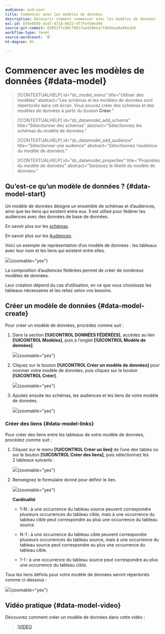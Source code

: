 ```yaml
---
audience: end-user
title: Commencer avec les modèles de données
description: Découvrir comment commencer avec les modèles de données
exl-id: 8f9e9895-dcd7-4718-8922-4f7fefe9ed94
source-git-commit: 65052ffcd8c70817aa428bea7f8b6baa0a49a1b0
workflow-type: tm+mt
source-wordcount: '0'
ht-degree: 0%

---
```


# Commencer avec les modèles de données {#data-model}

>[!CONTEXTUALHELP]
>id="dc_model_menu"
>title="Utiliser des modèles"
>abstract="Les schémas et les modèles de données sont répertoriés dans cet écran. Vous pouvez créer des schémas et des modèles de données à partir du bouton **Créer**."

>[!CONTEXTUALHELP]
>id="dc_datamodel_add_schema"
>title="Sélectionner des schémas"
>abstract="Sélectionnez les schémas du modèle de données."


>[!CONTEXTUALHELP]
>id="dc_datamodel_add_audience"
>title="Sélectionner une audience"
>abstract="Sélectionnez l’audience du modèle de données."

>[!CONTEXTUALHELP]
>id="dc_datamodel_properties"
>title="Propriétés du modèle de données"
>abstract="Saisissez le libellé du modèle de données."


## Qu’est-ce qu’un modèle de données ? {#data-model-start}

Un modèle de données désigne un ensemble de schémas et d’audiences, ainsi que les liens qui existent entre eux. Il est utilisé pour fédérer les audiences avec des données de base de données.

En savoir plus sur les [schémas](../customer/schemas.md#schema-start).

En savoir plus sur les [Audiences](../start/audiences.md).

Voici un exemple de représentation d’un modèle de données : les tableaux avec leur nom et les liens qui existent entre elles.

![](assets/datamodel.png){zoomable="yes"}

La composition d’audiences fédérées permet de créer de nombreux modèles de données.

Leur création dépend du cas d’utilisation, en ce que vous choisissez les tableaux nécessaires et les reliez selon vos besoins.

## Créer un modèle de données {#data-model-create}

Pour créer un modèle de données, procédez comme suit :

1. Dans la section **[!UICONTROL DONNÉES FÉDÉRÉES]**, accédez au lien **[!UICONTROL Modèles]**, puis à l’onglet **[!UICONTROL Modèle de données]**.

   ![](assets/datamodel_create.png){zoomable="yes"}

1. Cliquez sur le bouton **[!UICONTROL Créer un modèle de données]** pour nommer votre modèle de données, puis cliquez sur le bouton **[!UICONTROL Créer]**.

   ![](assets/datamodel_name.png){zoomable="yes"}

1. Ajoutez ensuite les schémas, les audiences et les liens de votre modèle de données.

   ![](assets/datamodel_schemas.png){zoomable="yes"}

### Créer des liens {#data-model-links}

Pour créer des liens entre les tableaux de votre modèle de données, procédez comme suit :

1. Cliquez sur le menu **[!UICONTROL Créer un lien]** de l’une des tables ou sur le bouton **[!UICONTROL Créer des liens]**, puis sélectionnez les 2 tableaux suivants :

   ![](assets/datamodel_createlinks.png){zoomable="yes"}

1. Renseignez le formulaire donné pour définir le lien.

   ![](assets/datamodel_link.png){zoomable="yes"}

   **Cardinalité**

   * 1-N : à une occurrence du tableau source peuvent correspondre plusieurs occurrences du tableau cible, mais à une occurrence du tableau cible peut correspondre au plus une occurrence du tableau source.

   * N-1 : à une occurrence du tableau cible peuvent correspondre plusieurs occurrences du tableau source, mais à une occurrence du tableau source peut correspondre au plus une occurrence du tableau cible.

   * 1-1 : à une occurrence du tableau source peut correspondre au plus une occurrence du tableau cible.

Tous les liens définis pour votre modèle de données seront répertoriés comme ci-dessous :

![](assets/datamodel_alllinks.png){zoomable="yes"}

## Vidéo pratique {#data-model-video}

Découvrez comment créer un modèle de données dans cette vidéo :

>[!VIDEO](https://video.tv.adobe.com/v/3432020)
